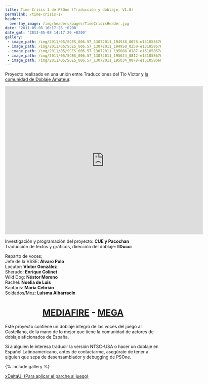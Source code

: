 ```yaml
---
title: Time Crisis 1 de PSOne (Traducción y doblaje, V1.0)
permalink: /time-crisis-1/
header:
  overlay_image: /img/headers/pages/TimeCrisisHeader.jpg
date: '2011-05-08 16:17:26 +0200'
date_gmt: '2011-05-08 14:17:26 +0200'
gallery:
 - image_path: /img/2011/05/SCES_006.57_13072011_194938_0078-e1310586789972.png
 - image_path: /img/2011/05/SCES_006.57_13072011_194950_0250-e1310586768872.png
 - image_path: /img/2011/05/SCES_006.57_13072011_195008_0187-e1310586742999.png
 - image_path: /img/2011/05/SCES_006.57_13072011_195024_0812-e1310586706116.png
 - image_path: /img/2011/05/SCES_006.57_13072011_195034_0078-e1310586681951.png
---
```

Proyecto realizado en una unión entre Traducciones del Tío Víctor y 
[la comunidad de Doblaje Amateur](http://www.doblajeamateur.tk).

<center><iframe width="640" height="480" src="https://www.youtube-nocookie.com/embed/HV5kQKweX2w?rel=0" frameborder="0" allow="accelerometer; autoplay; encrypted-media; gyroscope; picture-in-picture" allowfullscreen></iframe></center>

Investigación y programación del proyecto: **CUE y Pacochan**  
Traducción de textos y gráficos, dirección del doblaje: **IlDucci**

Reparto de voces:  
Jefe de la VSSE: **Álvaro Polo**  
Locutor: **Víctor González**  
Sherudo: **Enrique Colinet**  
Wild Dog: **Néstor Moreno**  
Rachel: **Noelia de Luis**  
Kantaris: **María Cebrián**  
Soldados/Moz: **Luisma Albarracín**

<h1 style="text-align: center;"><strong><a href="http://www.mediafire.com/download/kcm26cxmbnnx08t/TimeCrisisPSOneESP10.7z">MEDIAFIRE</a> - <a href="https://mega.nz/#!BU9SQQ7I!LazeE2rOZiqPJn42nERMHbq2U8qbA00jj0HcWT08_YQ">MEGA</a></strong></h1>

Este proyecto contiene un doblaje íntegro de las voces del juego al Castellano, 
de la mano de lo mejor que tiene la comunidad de actores de doblaje aficionados 
de España.

Si a alguien le interesa traducir la versión NTSC-USA o hacer un doblaje en Español 
Latinoamericano, antes de contactarme, asegúrate de tener a alguien que sepa de 
desensamblador y debugging de PSOne.

{% include gallery %}

[xDeltaUI (Para aplicar el parche al juego)](http://www.romhacking.net/utilities/598/)
